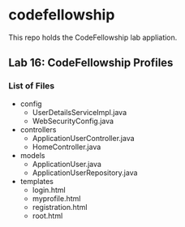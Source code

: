 # codefellowship

This repo holds the CodeFellowship lab appliation.

## Lab 16: CodeFellowship Profiles
### List of Files
* config
  * UserDetailsServiceImpl.java
  * WebSecurityConfig.java
* controllers
  * ApplicationUserController.java
  * HomeController.java
* models
  * ApplicationUser.java
  * ApplicationUserRepository.java
* templates
  * login.html
  * myprofile.html
  * registration.html
  * root.html




